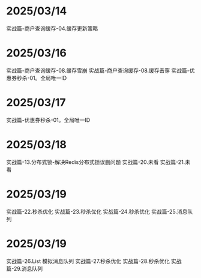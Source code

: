 # 2025/03/14
实战篇-商户查询缓存-04.缓存更新策略

# 2025/03/16 
实战篇-商户查询缓存-08.缓存雪崩
实战篇-商户查询缓存-08.缓存击穿
实战篇-优惠券秒杀-01。全局唯一ID

# 2025/03/17
实战篇-优惠券秒杀-01。全局唯一ID

# 2025/03/18
实战篇-13.分布式锁-解决Redis分布式锁误删问题
实战篇-20.未看
实战篇-21.未看


# 2025/03/19
实战篇-22.秒杀优化
实战篇-23.秒杀优化
实战篇-24.秒杀优化
实战篇-25.消息队列

# 2025/03/19
实战篇-26.List 模拟消息队列
实战篇-27.秒杀优化
实战篇-28.秒杀优化
实战篇-29.消息队列


